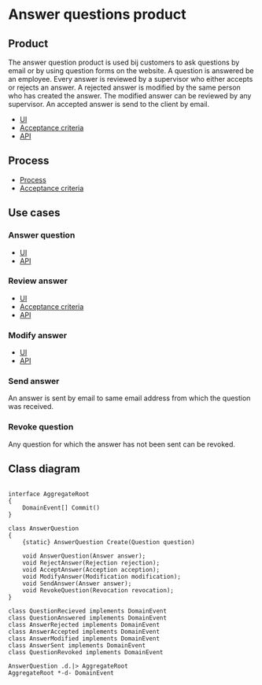 # Answer questions product

## Product

The answer question product is used bij customers to ask questions by email or by using question forms on the website. 
A question is answered be an employee. 
Every answer is reviewed by a supervisor who either accepts or rejects an answer. 
A rejected answer is modified by the same person who has created the answer. 
The modified answer can be reviewed by any supervisor.
An accepted answer is send to the client by email.

* [UI](living-documentation/product.user-task.yaml)
* [Acceptance criteria](living-documentation/product.feature)
* [API](living-documentation/product.openapi.yaml)

## Process

* [Process](living-documentation/process.bpmn)
* [Acceptance criteria](living-documentation/process.feature)

## Use cases

### Answer question

* [UI](living-documentation/answer-question.user-task.yaml)
* [API](living-documentation/answer-question.openapi.yaml)

### Review answer

* [UI](living-documentation/review-answer.user-task.yaml)
* [Acceptance criteria](living-documentation/review-answer.feature)
* [API](living-documentation/review-answer.openapi.yaml)

### Modify answer

* [UI](living-documentation/modify-answer.user-task.yaml)
* [API](living-documentation/modify-answer.openapi.yaml)

### Send answer

An answer is sent by email to same email address from which the question was received.

### Revoke question

Any question for which the answer has not been sent can be revoked.


## Class diagram

```plantuml

interface AggregateRoot
{
    DomainEvent[] Commit()
}

class AnswerQuestion
{
    {static} AnswerQuestion Create(Question question)
    
    void AnswerQuestion(Answer answer);
    void RejectAnswer(Rejection rejection);
    void AcceptAnswer(Acception acception);
    void ModifyAnswer(Modification modification);
    void SendAnswer(Answer answer);
    void RevokeQuestion(Revocation revocation);
}

class QuestionRecieved implements DomainEvent
class QuestionAnswered implements DomainEvent
class AnswerRejected implements DomainEvent
class AnswerAccepted implements DomainEvent
class AnswerModified implements DomainEvent
class AnswerSent implements DomainEvent
class QuestionRevoked implements DomainEvent

AnswerQuestion .d.|> AggregateRoot
AggregateRoot *-d- DomainEvent

```